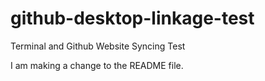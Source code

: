 github-desktop-linkage-test
===========================

Terminal and Github Website Syncing Test

I am making a change to the README file.
